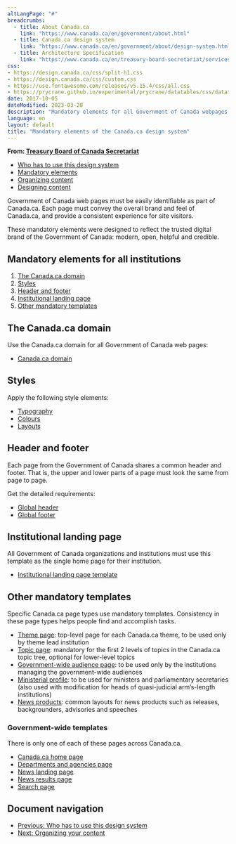 ```yaml
---
altLangPage: "#"
breadcrumbs:
  - title: About Canada.ca
    link: "https://www.canada.ca/en/government/about.html"
  - title: Canada.ca design system
    link: "https://www.canada.ca/en/government/about/design-system.html"
  - title: Architecture Specification
    link: "https://www.canada.ca/en/treasury-board-secretariat/services/government-communications/canada-content-information-architecture-specification.html"
css:
- https://design.canada.ca/css/split-h1.css
- https://design.canada.ca/css/custom.css
- https://use.fontawesome.com/releases/v5.15.4/css/all.css
- https://prycrane.github.io/experimental/prycrane/datatables/css/datatables-fun.css
date: 2017-10-05
dateModified: 2023-03-28
description: "Mandatory elements for all Government of Canada webpages."
language: en
layout: default
title: "Mandatory elements of the Canada.ca design system"
---
```

<p class="gc-byline"><strong>From: <a href="/c%09ontent/canadasite/en/treasury-board-secretariat.html">Treasury Board of Canada Secretariat</a></strong></p>
<div>
  <div class="mrgn-tp-md mrgn-bttm-sm brdr-bttm">
    <div class="row  mrgn-bttm-sm">
      <ul class="toc lst-spcd col-md-12">
        <li class="col-md-4"> <a href="/en/treasury-board-secretariat/services/government-communications/canada-content-information-architecture-specification/usage-canadaca-design.html" class="list-group-item">Who has to use this design system</a> </li>
        <li class="col-md-4"> <a href="/en/treasury-board-secretariat/services/government-communications/canada-content-information-architecture-specification/mandatory-elements.html" class="list-group-item cust-active active">Mandatory elements</a> </li>
        <li class="col-md-4"> <a href="/en/treasury-board-secretariat/services/government-communications/canada-content-information-architecture-specification/organizing-content.html" class="list-group-item">Organizing content</a> </li>
        <li class="col-md-4"> <a href="/en/treasury-board-secretariat/services/government-communications/canada-content-information-architecture-specification/templates.html" class="list-group-item">Designing content</a> </li>
      </ul>
    </div>
  </div>
  <p>Government of Canada web pages must be easily identifiable as part of Canada.ca. Each page must convey the overall brand and feel of Canada.ca, and provide a consistent experience for site visitors. </p>
  <p>These mandatory elements were designed to reflect the trusted digital brand of the Government of Canada: modern, open, helpful and credible.</p>
  <section>
    <h2>Mandatory elements for all institutions</h2>
    <ol>
      <li><a href="#domain">The Canada.ca domain</a></li>
      <li><a href="#styles">Styles</a></li>
      <li><a href="#header-footer">Header and footer</a> </li>
      <li><a href="#inst_home">Institutional landing page</a> </li>
      <li><a href="#mandatory">Other mandatory templates</a></li>
    </ol>
  </section>
  <h2 id="domain">The Canada.ca domain</h2>
  <p>Use the Canada.ca domain for all Government of Canada web pages:</p>
  <ul>
    <li><a href="https://design.canada.ca/common-design-patterns/canada-dot-ca.html">Canada.ca domain</a></li>
  </ul>
  <h2 id="styles">Styles</h2>
  <p>Apply the following style elements:</p>
  <ul>
    <li><a href="https://design.canada.ca/styles/typography.html">Typography</a></li>
    <li><a href="https://design.canada.ca/styles/colours.html">Colours</a></li>
    <li><a href="https://design.canada.ca/styles/layouts.html">Layouts</a></li>
  </ul>
  <h2 id="header-footer">Header and footer</h2>
  <p>Each page from the Government of Canada shares a common header and footer. That is, the upper and lower parts of a page must look the same from page to page.</p>
  <p>Get the detailed requirements:</p>
  <ul>
    <li><a href="https://design.canada.ca/common-design-patterns/global-header.html">Global header</a></li>
    <li><a href="https://design.canada.ca/common-design-patterns/site-footer.html">Global footer</a></li>
  </ul>
  <h2 id="inst_home">Institutional landing page</h2>
  <p>All Government of Canada organizations and institutions must use this template as the single home page for their institution.</p>
  <ul>
    <li><a href="https://design.canada.ca/mandatory-templates/institutional-profile-pages.html">Institutional landing page template</a></li>
  </ul>
  <h2 id="mandatory">Other mandatory templates</h2>
  <p>Specific Canada.ca page types use mandatory templates. Consistency in these page types helps people find and accomplish tasks. </p>
  <ul>
    <li><a href="https://design.canada.ca/mandatory-templates/theme-topic.html">Theme page</a>: top-level page for each Canada.ca theme, to be used only by theme lead institution</li>
    <li><a href="https://design.canada.ca/mandatory-templates/theme-topic.html">Topic page</a>: mandatory for the first 2 levels of topics in the Canada.ca topic tree, optional for lower-level topics</li>
    <li><a href="https://design.canada.ca/mandatory-templates/audience-pages.html">Government-wide audience page</a>: to be used only by the institutions managing the government-wide audiences</li>
    <li><a href="https://design.canada.ca/mandatory-templates/ministerial-profile-pages.html">Ministerial profile</a>: to be used for ministers and parliamentary secretaries (also used with modification for heads of quasi-judicial arm’s-length institutions)</li>
    <li><a href="https://design.canada.ca/mandatory-templates/news-pages.html#product">News products</a>: common layouts for news products such as releases, backgrounders, advisories and speeches</li>
  </ul>
  <h3 id="gc-wide">Government-wide templates</h3>
  <p>There is only one of each of these pages across Canada.ca.</p>
  <ul>
    <li><a href="https://design.canada.ca/mandatory-templates/home-page.html">Canada.ca home page</a></li>
    <li><a href="https://design.canada.ca/mandatory-templates/department-agencies-page.html">Departments and agencies page</a></li>
    <li><a href="https://design.canada.ca/mandatory-templates/news-pages.html#landing">News landing page</a></li>
    <li><a href="https://design.canada.ca/mandatory-templates/news-pages.html#results">News results page</a></li>
    <li><a href="https://design.canada.ca/mandatory-templates/search-page.html">Search page</a></li>
  </ul>
  <nav role="navigation" class="mrgn-bttm-lg">
    <h2 class="wb-inv">Document navigation</h2>
    <ul class="pager">
      <li class="previous"><a href="/en/treasury-board-secretariat/services/government-communications/canada-content-information-architecture-specification/usage-canadaca-design.html" rel="prev">Previous<span class="wb-inv">: Who has to use this design system</span></a></li>
      <li class="next"><a href="/en/treasury-board-secretariat/services/government-communications/canada-content-information-architecture-specification/organizing-content.html" rel="next">Next<span class="wb-inv">: Organizing your content</span></a></li>
    </ul>
  </nav>
</div>
